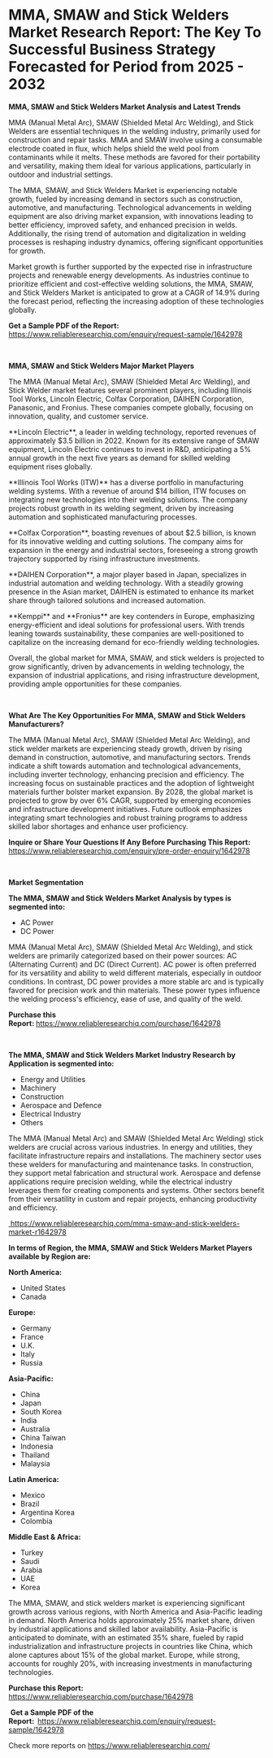 <p><h1>MMA, SMAW and Stick Welders Market Research Report: The Key To Successful Business Strategy Forecasted for Period from 2025 - 2032</h1></p><p><strong>MMA, SMAW and Stick Welders Market Analysis and Latest Trends</strong></p>
<p><p>MMA (Manual Metal Arc), SMAW (Shielded Metal Arc Welding), and Stick Welders are essential techniques in the welding industry, primarily used for construction and repair tasks. MMA and SMAW involve using a consumable electrode coated in flux, which helps shield the weld pool from contaminants while it melts. These methods are favored for their portability and versatility, making them ideal for various applications, particularly in outdoor and industrial settings.</p><p>The MMA, SMAW, and Stick Welders Market is experiencing notable growth, fueled by increasing demand in sectors such as construction, automotive, and manufacturing. Technological advancements in welding equipment are also driving market expansion, with innovations leading to better efficiency, improved safety, and enhanced precision in welds. Additionally, the rising trend of automation and digitalization in welding processes is reshaping industry dynamics, offering significant opportunities for growth.</p><p>Market growth is further supported by the expected rise in infrastructure projects and renewable energy developments. As industries continue to prioritize efficient and cost-effective welding solutions, the MMA, SMAW, and Stick Welders Market is anticipated to grow at a CAGR of 14.9% during the forecast period, reflecting the increasing adoption of these technologies globally.</p></p>
<p><strong>Get a Sample PDF of the Report:&nbsp;</strong> <a href="https://www.reliableresearchiq.com/enquiry/request-sample/1642978?utm_campaign=1870&utm_medium=2&utm_source=Github&utm_content=ia&utm_term=12012025&utm_id=mma-smaw-and-stick-welders">https://www.reliableresearchiq.com/enquiry/request-sample/1642978</a></p>
<p>&nbsp;</p>
<p><strong>MMA, SMAW and Stick Welders Major Market Players</strong></p>
<p><p>The MMA (Manual Metal Arc), SMAW (Shielded Metal Arc Welding), and Stick Welder market features several prominent players, including Illinois Tool Works, Lincoln Electric, Colfax Corporation, DAIHEN Corporation, Panasonic, and Fronius. These companies compete globally, focusing on innovation, quality, and customer service.</p><p>**Lincoln Electric**, a leader in welding technology, reported revenues of approximately $3.5 billion in 2022. Known for its extensive range of SMAW equipment, Lincoln Electric continues to invest in R&D, anticipating a 5% annual growth in the next five years as demand for skilled welding equipment rises globally.</p><p>**Illinois Tool Works (ITW)** has a diverse portfolio in manufacturing welding systems. With a revenue of around $14 billion, ITW focuses on integrating new technologies into their welding solutions. The company projects robust growth in its welding segment, driven by increasing automation and sophisticated manufacturing processes.</p><p>**Colfax Corporation**, boasting revenues of about $2.5 billion, is known for its innovative welding and cutting solutions. The company aims for expansion in the energy and industrial sectors, foreseeing a strong growth trajectory supported by rising infrastructure investments.</p><p>**DAIHEN Corporation**, a major player based in Japan, specializes in industrial automation and welding technology. With a steadily growing presence in the Asian market, DAIHEN is estimated to enhance its market share through tailored solutions and increased automation.</p><p>**Kemppi** and **Fronius** are key contenders in Europe, emphasizing energy-efficient and ideal solutions for professional users. With trends leaning towards sustainability, these companies are well-positioned to capitalize on the increasing demand for eco-friendly welding technologies.</p><p>Overall, the global market for MMA, SMAW, and stick welders is projected to grow significantly, driven by advancements in welding technology, the expansion of industrial applications, and rising infrastructure development, providing ample opportunities for these companies.</p></p>
<p>&nbsp;</p>
<p><strong>What Are The Key Opportunities For MMA, SMAW and Stick Welders Manufacturers?</strong></p>
<p><p>The MMA (Manual Metal Arc), SMAW (Shielded Metal Arc Welding), and stick welder markets are experiencing steady growth, driven by rising demand in construction, automotive, and manufacturing sectors. Trends indicate a shift towards automation and technological advancements, including inverter technology, enhancing precision and efficiency. The increasing focus on sustainable practices and the adoption of lightweight materials further bolster market expansion. By 2028, the global market is projected to grow by over 6% CAGR, supported by emerging economies and infrastructure development initiatives. Future outlook emphasizes integrating smart technologies and robust training programs to address skilled labor shortages and enhance user proficiency.</p></p>
<p><strong>Inquire or Share Your Questions If Any Before Purchasing This Report:</strong> <a href="https://www.reliableresearchiq.com/enquiry/pre-order-enquiry/1642978?utm_campaign=1870&utm_medium=2&utm_source=Github&utm_content=ia&utm_term=12012025&utm_id=mma-smaw-and-stick-welders">https://www.reliableresearchiq.com/enquiry/pre-order-enquiry/1642978</a></p>
<p>&nbsp;</p>
<p><strong>Market Segmentation</strong></p>
<p><strong>The MMA, SMAW and Stick Welders Market Analysis by types is segmented into:</strong></p>
<p><ul><li>AC Power</li><li>DC Power</li></ul></p>
<p><p>MMA (Manual Metal Arc), SMAW (Shielded Metal Arc Welding), and stick welders are primarily categorized based on their power sources: AC (Alternating Current) and DC (Direct Current). AC power is often preferred for its versatility and ability to weld different materials, especially in outdoor conditions. In contrast, DC power provides a more stable arc and is typically favored for precision work and thin materials. These power types influence the welding process's efficiency, ease of use, and quality of the weld.</p></p>
<p><strong>Purchase this Report:&nbsp;</strong><a href="https://www.reliableresearchiq.com/purchase/1642978?utm_campaign=1870&utm_medium=2&utm_source=Github&utm_content=ia&utm_term=12012025&utm_id=mma-smaw-and-stick-welders">https://www.reliableresearchiq.com/purchase/1642978</a></p>
<p>&nbsp;</p>
<p><strong>The MMA, SMAW and Stick Welders Market Industry Research by Application is segmented into:</strong></p>
<p><ul><li>Energy and Utilities</li><li>Machinery</li><li>Construction</li><li>Aerospace and Defence</li><li>Electrical Industry</li><li>Others</li></ul></p>
<p><p>The MMA (Manual Metal Arc) and SMAW (Shielded Metal Arc Welding) stick welders are crucial across various industries. In energy and utilities, they facilitate infrastructure repairs and installations. The machinery sector uses these welders for manufacturing and maintenance tasks. In construction, they support metal fabrication and structural work. Aerospace and defense applications require precision welding, while the electrical industry leverages them for creating components and systems. Other sectors benefit from their versatility in custom and repair projects, enhancing productivity and efficiency.</p></p>
<p><a href="https://www.reliableresearchiq.com/mma-smaw-and-stick-welders-market-r1642978?utm_campaign=1870&utm_medium=2&utm_source=Github&utm_content=ia&utm_term=12012025&utm_id=mma-smaw-and-stick-welders">&nbsp;https://www.reliableresearchiq.com/mma-smaw-and-stick-welders-market-r1642978</a></p>
<p><strong>In terms of Region, the MMA, SMAW and Stick Welders Market Players available by Region are:</strong></p>
<p>
    <p> <strong> North America: </strong>
        <ul>
            <li>United States</li>
            <li>Canada</li>
        </ul>
        </p> 
    <p> <strong> Europe: </strong>
        <ul>
            <li>Germany</li>
            <li>France</li>
            <li>U.K.</li>
            <li>Italy</li>
            <li>Russia</li>
        </ul>
        </p> 
    <p> <strong> Asia-Pacific: </strong>
        <ul>
            <li>China</li>
            <li>Japan</li>
            <li>South Korea</li>
            <li>India</li>
            <li>Australia</li>
            <li>China Taiwan</li>
            <li>Indonesia</li>
            <li>Thailand</li>
            <li>Malaysia</li>
        </ul>
        </p> 
    <p> <strong> Latin America: </strong>
        <ul>
            <li>Mexico</li>
            <li>Brazil</li>
            <li>Argentina Korea</li>
            <li>Colombia</li>
        </ul>
        </p> 
    <p> <strong> Middle East & Africa: </strong>
        <ul>
            <li>Turkey</li>
            <li>Saudi</li>
            <li>Arabia</li>
            <li>UAE</li>
            <li>Korea</li>
        </ul>
    </p>
    </p>
<p><p>The MMA, SMAW, and stick welders market is experiencing significant growth across various regions, with North America and Asia-Pacific leading in demand. North America holds approximately 25% market share, driven by industrial applications and skilled labor availability. Asia-Pacific is anticipated to dominate, with an estimated 35% share, fueled by rapid industrialization and infrastructure projects in countries like China, which alone captures about 15% of the global market. Europe, while strong, accounts for roughly 20%, with increasing investments in manufacturing technologies.</p></p>
<p><strong>Purchase this Report: </strong><a href="https://www.reliableresearchiq.com/purchase/1642978?utm_campaign=1870&utm_medium=2&utm_source=Github&utm_content=ia&utm_term=12012025&utm_id=mma-smaw-and-stick-welders">https://www.reliableresearchiq.com/purchase/1642978</a></p>
<p>&nbsp;<strong>Get a Sample PDF of the Report:&nbsp;&nbsp;</strong><a href="https://www.reliableresearchiq.com/enquiry/request-sample/1642978?utm_campaign=1870&utm_medium=2&utm_source=Github&utm_content=ia&utm_term=12012025&utm_id=mma-smaw-and-stick-welders">https://www.reliableresearchiq.com/enquiry/request-sample/1642978</a></p>
<p><strong></strong></p>
<p>Check more reports on <a href="https://www.reliableresearchiq.com/?utm_campaign=1870&utm_medium=2&utm_source=Github&utm_content=ia&utm_term=12012025&utm_id=mma-smaw-and-stick-welders">https://www.reliableresearchiq.com/</a></p>